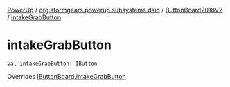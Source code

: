 [PowerUp](../../index.md) / [org.stormgears.powerup.subsystems.dsio](../index.md) / [ButtonBoard2018V2](index.md) / [intakeGrabButton](./intake-grab-button.md)

# intakeGrabButton

`val intakeGrabButton: `[`IButton`](../../org.stormgears.utils.dsio/-i-button/index.md)

Overrides [IButtonBoard.intakeGrabButton](../-i-button-board/intake-grab-button.md)

